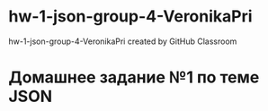 # hw-1-json-group-4-VeronikaPri
hw-1-json-group-4-VeronikaPri created by GitHub Classroom
# Домашнее задание №1 по теме JSON
